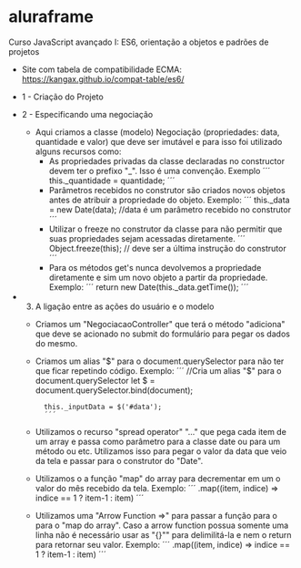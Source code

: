 # aluraframe

Curso JavaScript avançado I: ES6, orientação a objetos e padrões de projetos

- Site com tabela de compatibilidade ECMA: https://kangax.github.io/compat-table/es6/

- 1 - Criação do Projeto

- 2 - Especificando uma negociação

	- Aqui criamos a classe (modelo) Negociação (propriedades: data, quantidade e valor) que deve ser imutável e para isso foi utilizado alguns recursos como:
		- As propriedades privadas da classe declaradas no constructor devem ter o prefixo "_". Isso é uma convenção.
			Exemplo 
				´´´
				this._quantidade = quantidade;
				´´´
		- Parâmetros recebidos no construtor são criados novos objetos antes de atribuir a propriedade do objeto.
			Exemplo: 
				´´´
				this._data = new Date(data); //data é um parâmetro recebido no construtor
				´´´
		- Utilizar o freeze no construtor da classe para não permitir que suas propriedades sejam acessadas diretamente.
				´´´
				Object.freeze(this); // deve ser a última instrução do construtor			
				´´´
		- Para os métodos get's nunca devolvemos a propriedade diretamente e sim um novo objeto a partir da propriedade.
			Exemplo: 
				´´´
				return new Date(this._data.getTime());
				´´´

- 3. A ligação entre as ações do usuário e o modelo

	- Criamos um "NegociacaoController" que terá o método "adiciona" que deve se acionado no submit do formulário para pegar os dados do mesmo.
	- Criamos um alias "$" para o document.querySelector para não ter que ficar repetindo código.
		Exemplo:
			´´´
			//Cria um alias "$" para o document.querySelector
        	let $ = document.querySelector.bind(document);

        	this._inputData = $('#data');
        	´´´

	- Utilizamos o recurso "spread operator" "..." que pega cada item de um array e passa como parâmetro para a classe date ou para um método ou etc. Utilizamos isso para pegar o valor da data que veio da tela e passar para o construtor do "Date".

	- Utilizamos o a função "map" do array para decrementar em um o valor do mês recebido da tela.
		Exemplo:
			´´´
			.map((item, indice) => indice == 1 ? item-1 : item)
			´´´

	- Utilizamos uma "Arrow Function =>" para passar a função para o para o "map do array". Caso a arrow function possua somente uma linha não é necessário usar as "{}"" para delimilitá-la e nem o return para retornar seu valor.
		Exemplo:
			´´´
			.map((item, indice) => indice == 1 ? item-1 : item)
			´´´


